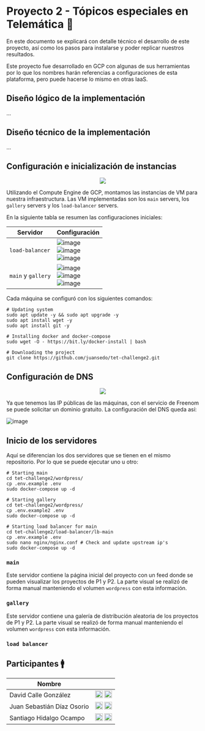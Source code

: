 # Proyecto 2 - Tópicos especiales en Telemática 📶

En este documento se explicará con detalle técnico el desarrollo de este proyecto, así como los pasos para instalarse y poder replicar nuestros resultados.

Este proyecto fue desarrollado en GCP con algunas de sus herramientas por lo que los nombres harán referencias a configuraciones de esta plataforma, pero puede hacerse lo mismo en otras IaaS.

## Diseño lógico de la implementación
...

## Diseño técnico de la implementación
...

## Configuración e inicialización de instancias

<p align="center"><img src="https://user-images.githubusercontent.com/52968530/138364996-75e63672-050f-453d-999f-475aaf4b5547.png" /></p>

Utilizando el Compute Engine de GCP, montamos las instancias de VM para nuestra infraestructura. Las VM implementadas son los `main` servers, los `gallery` servers y los `load-balancer` servers.

En la siguiente tabla se resumen las configuraciones iniciales:

|**Servidor**|**Configuración**|
|-----|-----|
|`load-balancer`|![image](https://user-images.githubusercontent.com/52968530/139148172-d2d79966-0ad8-4bd9-9c5f-b7ec0fe5e426.png)<br/>![image](https://user-images.githubusercontent.com/52968530/139148409-082557b9-1a36-4a9c-beb0-dfebabb4feb1.png)<br/>![image](https://user-images.githubusercontent.com/52968530/139148508-2afd49ea-a75d-4d39-861b-8915f1b7a840.png)|
|`main` y `gallery`|![image](https://user-images.githubusercontent.com/52968530/139148172-d2d79966-0ad8-4bd9-9c5f-b7ec0fe5e426.png)<br/>![image](https://user-images.githubusercontent.com/52968530/139148409-082557b9-1a36-4a9c-beb0-dfebabb4feb1.png)<br/>![image](https://user-images.githubusercontent.com/52968530/139148892-b6934608-97d7-444e-beda-17515223b156.png)|

Cada máquina se configuró con los siguientes comandos:
```
# Updating system
sudo apt update -y && sudo apt upgrade -y
sudo apt install wget -y
sudo apt install git -y

# Installing docker and docker-compose 
sudo wget -O - https://bit.ly/docker-install | bash

# Downloading the project
git clone https://github.com/juansedo/tet-challenge2.git
```

## Configuración de DNS
<p align="center"><img src="https://user-images.githubusercontent.com/52968530/138371468-5d345846-7aa0-4fff-a884-a691c46493ae.png" /></p>

Ya que tenemos las IP públicas de las máquinas, con el servicio de Freenom se puede solicitar un dominio gratuito. La configuración del DNS queda así:

![image](https://user-images.githubusercontent.com/52968530/139149976-b13fffca-8ee5-46ed-98e4-0dd2e00426b6.png)

## Inicio de los servidores

Aquí se diferencian los dos servidores que se tienen en el mismo repositorio. Por lo que se puede ejecutar uno u otro:

```
# Starting main
cd tet-challenge2/wordpress/
cp .env.example .env
sudo docker-compose up -d

# Starting gallery
cd tet-challenge2/wordpress/
cp .env.example2 .env
sudo docker-compose up -d

# Starting load balancer for main
cd tet-challenge2/load-balancer/lb-main
cp .env.example .env
sudo nano nginx/nginx.conf # Check and update upstream ip's
sudo docker-compose up -d
```

### `main`

Este servidor contiene la página inicial del proyecto con un feed donde se pueden visualizar los proyectos de P1 y P2. La parte visual se realizó de forma manual manteniendo el volumen `wordpress` con esta información.

### `gallery`

Este servidor contiene una galería de distribución aleatoria de los proyectos de P1 y P2. La parte visual se realizó de forma manual manteniendo el volumen `wordpress` con esta información.

### `load balancer`



## Participantes 🚹

|Nombre||
|------|-------|
|David Calle González|<a href="https://github.com/dcalleg707"><img src="https://image.flaticon.com/icons/png/512/25/25231.png" width=20></a> <a href="https://instagram.com/calle_dcg"><img src="https://cdn-icons-png.flaticon.com/512/174/174855.png" width=20></a>|
|Juan Sebastián Díaz Osorio|<a href="https://github.com/juansedo"><img src="https://image.flaticon.com/icons/png/512/25/25231.png" width=20></a> <a href="https://instagram.com/juansedo"><img src="https://cdn-icons-png.flaticon.com/512/174/174855.png" width=20></a>|
|Santiago Hidalgo Ocampo|<a href="https://github.com/sanhidalgoo"><img src="https://image.flaticon.com/icons/png/512/25/25231.png" width=20></a> <a href="https://instagram.com/sanhidalgoo"><img src="https://cdn-icons-png.flaticon.com/512/174/174855.png" width=20></a>|

